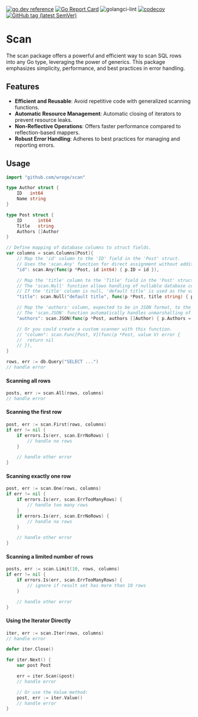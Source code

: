 [![go.dev reference](https://img.shields.io/badge/go.dev-reference-007d9c?logo=go&logoColor=white)](https://pkg.go.dev/github.com/wroge/scan)
[![Go Report Card](https://goreportcard.com/badge/github.com/wroge/scan)](https://goreportcard.com/report/github.com/wroge/scan)
![golangci-lint](https://github.com/wroge/scan/workflows/golangci-lint/badge.svg)
[![codecov](https://codecov.io/gh/wroge/scan/branch/main/graph/badge.svg?token=SBSedMOGHR)](https://codecov.io/gh/wroge/scan)
[![GitHub tag (latest SemVer)](https://img.shields.io/github/tag/wroge/scan.svg?style=social)](https://github.com/wroge/scan/tags)

# Scan

The scan package offers a powerful and efficient way to scan SQL rows into any Go type, leveraging the power of generics. This package emphasizes simplicity, performance, and best practices in error handling.

## Features

- **Efficient and Reusable**: Avoid repetitive code with generalized scanning functions.
- **Automatic Resource Management**: Automatic closing of iterators to prevent resource leaks.
- **Non-Reflective Operations**: Offers faster performance compared to reflection-based mappers.
- **Robust Error Handling**: Adheres to best practices for managing and reporting errors.

## Usage

```go
import "github.com/wroge/scan"

type Author struct {
	ID   int64
	Name string
}

type Post struct {
	ID      int64
	Title   string
	Authors []Author
}

// Define mapping of database columns to struct fields.
var columns = scan.Columns[Post]{
	// Map the 'id' column to the 'ID' field in the 'Post' struct.
	// Uses the 'scan.Any' function for direct assignment without additional processing.
	"id": scan.Any(func(p *Post, id int64) { p.ID = id }),

	// Map the 'title' column to the 'Title' field in the 'Post' struct.
	// The 'scan.Null' function allows handling of nullable database columns.
	// If the 'title' column is null, 'default title' is used as the value.
	"title": scan.Null("default title", func(p *Post, title string) { p.Title = title }),

	// Map the 'authors' column, expected to be in JSON format, to the 'Authors' field in the 'Post' struct.
	// The 'scan.JSON' function automatically handles unmarshalling of the JSON data into the 'Author' struct slice.
	"authors": scan.JSON(func(p *Post, authors []Author) { p.Authors = authors }),

	// Or you could create a custom scanner with this function.
	// "column": scan.Func[Post, V](func(p *Post, value V) error {
	// 	return nil
	// }),
}

rows, err := db.Query("SELECT ...")
// handle error
```

#### Scanning all rows

```go 
posts, err := scan.All(rows, columns)
// handle error
```

#### Scanning the first row

```go 
post, err := scan.First(rows, columns)
if err != nil {
	if errors.Is(err, scan.ErrNoRows) {
		// handle no rows
	}

	// handle other error
}
```

#### Scanning exactly one row

```go 
post, err := scan.One(rows, columns)
if err != nil {
	if errors.Is(err, scan.ErrTooManyRows) {
		// handle too many rows
	}
	if errors.Is(err, scan.ErrNoRows) {
		// handle no rows
	}

	// handle other error
}
```

#### Scanning a limited number of rows

```go 
posts, err := scan.Limit(10, rows, columns)
if err != nil {
	if errors.Is(err, scan.ErrTooManyRows) {
		// ignore if result set has more than 10 rows
	}

	// handle other error
}
```

#### Using the Iterator Directly

```go 
iter, err := scan.Iter(rows, columns)
// handle error

defer iter.Close()

for iter.Next() {
	var post Post

	err = iter.Scan(&post)
	// handle error

	// Or use the Value method:
	post, err := iter.Value()
	// handle error
}
```
